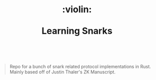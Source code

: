 <h1 align="center">
	<br>
	:violin:
	<br>
	<br>
     Learning Snarks
	<br>
	<br>
	<br>
</h1>

> Repo for a bunch of snark related protocol implementations in Rust. Mainly based off of Justin Thaler's ZK Manuscript.
